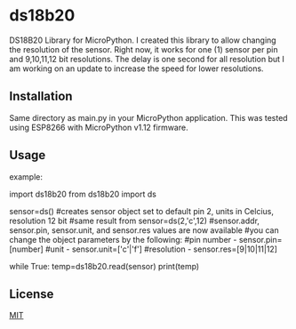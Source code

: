 # ds18b20
DS18B20 Library for MicroPython. I created this library to allow changing the resolution of the sensor. Right now, it works 
for one (1) sensor per pin and 9,10,11,12 bit resolutions. The delay is one second for all resolution but I am working on
an update to increase the speed for lower resolutions.

## Installation

Same directory as main.py in your MicroPython application. This was tested using ESP8266 with MicroPython v1.12 firmware.

## Usage
example:

import ds18b20
from ds18b20 import ds

sensor=ds()
#creates sensor object set to default pin 2, units in Celcius, resolution 12 bit
#same result from sensor=ds(2,'c',12)
#sensor.addr, sensor.pin, sensor.unit, and sensor.res values are now available
#you can change the object parameters by the following:
#pin number - sensor.pin=[number]
#unit - sensor.unit=['c'|'f']
#resolution - sensor.res=[9|10|11|12]

while True:
  temp=ds18b20.read(sensor)
  print(temp)

## License
[MIT](https://choosealicense.com/licenses/mit/)

